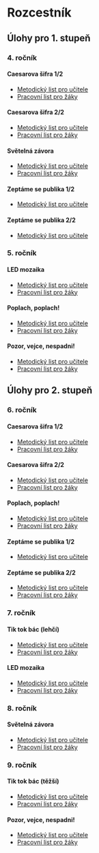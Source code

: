 # Rozcestník 



## Úlohy pro 1. stupeň

### 4. ročník


#### Caesarova šifra 1/2
- [Metodický list pro učitele](Ulohy-pro-1-stupen/Caesarova-sifra_1-2/Caesarova-sifra(1-2)_1-stupen_Pro-ucitele.pdf)
- [Pracovní list pro žáky](Ulohy-pro-1-stupen/Caesarova-sifra_1-2/Caesarova-sifra(1-2)_1-stupen_Pracovni-list.pdf)

#### Caesarova šifra 2/2
- [Metodický list pro učitele](Ulohy-pro-1-stupen/Caesarova-sifra_2-2/Caesarova-sifra(2-2)_1-stupen_Pro-ucitele.pdf)
- [Pracovní list pro žáky](Ulohy-pro-1-stupen/Caesarova-sifra_2-2/Caesarova-sifra(2-2)_1-stupen_Pracovni-list.pdf)

#### Světelná závora
- [Metodický list pro učitele](Ulohy-pro-1-stupen/Svetelna-zavora/Svetelna-zavora_1-stupen_Pro-ucitele.pdf)
- [Pracovní list pro žáky](Ulohy-pro-1-stupen/Svetelna-zavora/Svetelna-zavora_1-stupen_Pracovni-list.pdf)

#### Zeptáme se publika 1/2
- [Metodický list pro učitele](Ulohy-pro-1-stupen/Zeptame-se-publika_1-2/Zeptame-se-publika(1-2)_Pro-ucitele.pdf)


#### Zeptáme se publika 2/2
- [Metodický list pro učitele](Ulohy-pro-1-stupen/Zeptame-se-publika_2-2/Zeptame-se-publika(2-2)_1-stupen_Pro-ucitele.pdf)



### 5. ročník


#### LED mozaika
- [Metodický list pro učitele](Ulohy-pro-1-stupen/LED-mozaika/LED-mozaika_1-stupen_Pro-ucitele.pdf)
- [Pracovní list pro žáky](Ulohy-pro-1-stupen/LED-mozaika/LED-mozaika_1-stupen_Pracovni-list.pdf)

#### Poplach, poplach!
- [Metodický list pro učitele](Ulohy-pro-1-stupen/Poplach-poplach/Poplach-poplach_1-stupen_Pro-ucitele.pdf)
- [Pracovní list pro žáky](Ulohy-pro-1-stupen/Poplach-poplach/Poplach-poplach_1-stupen_Pracovni-list.pdf)

#### Pozor, vejce, nespadni!
- [Metodický list pro učitele](Ulohy-pro-1-stupen/Pozor-vejce-nespadni/Pozor-vejce-nespadni_1-stupen_Pro-ucitele.pdf)
- [Pracovní list pro žáky](Ulohy-pro-1-stupen/Pozor-vejce-nespadni/Pozor-vejce-nespadni_1-stupen_Pracovni-list.pdf)



## Úlohy pro 2. stupeň

### 6. ročník
#### Caesarova šifra 1/2
- [Metodický list pro učitele](Ulohy-pro-2-stupen/Caesarova-sifra_1-2/Caesarova-sifra(1-2)_2-stupen_Pro-ucitele.pdf)
- [Pracovní list pro žáky](Ulohy-pro-2-stupen/Caesarova-sifra_1-2/Caesarova-sifra(1-2)_2-stupen_Pracovni-list.pdf)
#### Caesarova šifra 2/2
- [Metodický list pro učitele](Ulohy-pro-2-stupen/Caesarova-sifra_2-2/Caesarova-sifra(2-2)_2-stupen_Pro-ucitele.pdf)
- [Pracovní list pro žáky](Ulohy-pro-2-stupen/Caesarova-sifra_2-2/Caesarova-sifra(2-2)_2-stupen_Pracovni-list.pdf)

#### Poplach, poplach!
- [Metodický list pro učitele](Ulohy-pro-2-stupen/Poplach-poplach/Poplach-poplach_2-stupen_Pro-ucitele.pdf)
- [Pracovní list pro žáky](Ulohy-pro-2-stupen/Poplach-poplach/Poplach-poplach_2-stupen_Pracovni-list.pdf)

#### Zeptáme se publika 1/2
- [Metodický list pro učitele](Ulohy-pro-1-stupen/Zeptame-se-publika_1-2/Zeptame-se-publika(1-2)_Pro-ucitele.pdf)

#### Zeptáme se publika 2/2
- [Metodický list pro učitele](Ulohy-pro-2-stupen/Zeptame-se-publika_2-2/Zeptame-se-publika(2-2)_2-stupen_Pro-ucitele.pdf)
- [Pracovní list pro žáky](Ulohy-pro-2-stupen/Zeptame-se-publika_2-2/Zeptame-se-publika(2-2)_2-stupen_Pracovni-list.pdf)

### 7. ročník
#### Tik tok bác (lehčí)
- [Metodický list pro učitele](Ulohy-pro-2-stupen/Tik-tok-bac_lehci/Tik-tok-bac_lehci_Pro-ucitele.pdf)
- [Pracovní list pro žáky](Ulohy-pro-2-stupen/Tik-tok-bac_lehci/Tik-tok-bac_lehci_Pracovni-list.pdf)

#### LED mozaika
- [Metodický list pro učitele](Ulohy-pro-2-stupen/LED-mozaika/LED-mozaika_2-stupen_Pro-ucitele.pdf)
- [Pracovní list pro žáky](Ulohy-pro-2-stupen/LED-mozaika/LED-mozaika_2-stupen_Pracovni-list.pdf)

### 8. ročník
#### Světelná závora
- [Metodický list pro učitele](Ulohy-pro-2-stupen/Svetelna-zavora/Svetelna-zavora_2-stupen_Pro_ucitele.pdf)
- [Pracovní list pro žáky](Ulohy-pro-2-stupen/Svetelna-zavora/Svetelna-zavora_2-stupen_Pracovni-list.pdf)

### 9. ročník

#### Tik tok bác (těžší)
- [Metodický list pro učitele](Ulohy-pro-2-stupen/Tik-tok-bac_tezsi/Tik-tok-bac_tezsi_Pro-ucitele.pdf)
- [Pracovní list pro žáky](Ulohy-pro-2-stupen/Tik-tok-bac_tezsi/Tik-tok-bac_tezsi_Pracovni-list.pdf)

#### Pozor, vejce, nespadni!
- [Metodický list pro učitele](Ulohy-pro-2-stupen/Pozor-vejce-nespadni/Pozor-vejce-nespadni_2-stupen_Pro-ucitele.pdf)
- [Pracovní list pro žáky](Ulohy-pro-2-stupen/Pozor-vejce-nespadni/Pozor-vejce-nespadni_2-stupen_Pracovni-list.pdf)


